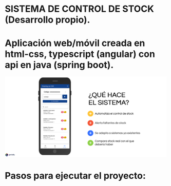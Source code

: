 # SISTEMA DE CONTROL DE STOCK (Desarrollo propio). 
# Aplicación web/móvil creada en html-css, typescript (angular) con api en java (spring boot). 
![imagen que describe el proyecto](https://github.com/jeroalvarez1/ControStock-back-front/blob/master/sistImg.png)
# Pasos para ejecutar el proyecto:
